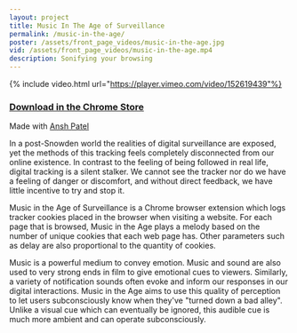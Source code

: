 ```yaml
---
layout: project
title: Music In The Age of Surveillance
permalink: /music-in-the-age/
poster: /assets/front_page_videos/music-in-the-age.jpg
vid: /assets/front_page_videos/music-in-the-age.mp4
description: Sonifying your browsing
---
```


{% include video.html url="https://player.vimeo.com/video/152619439"%}

### [Download in the Chrome Store](https://chrome.google.com/webstore/detail/music-in-the-age-of-digit/hpfgihdccahgipkmdchegegnmdpanhan)

Made with [Ansh Patel](http://lightnarcissus.com/)

In a post-Snowden world the realities of digital surveillance are exposed, yet the methods of this tracking feels completely disconnected from our online existence. In contrast to the feeling of being followed in real life, digital tracking is a silent stalker. We cannot see the tracker nor do we have a feeling of danger or discomfort, and without direct feedback, we have little incentive to try and stop it.

Music in the Age of Surveillance is a Chrome browser extension which logs tracker cookies placed in the browser when visiting a website. For each page that is browsed, Music in the Age plays a melody based on the number of unique cookies that each web page has. Other parameters such as delay are also proportional to the quantity of cookies. 

Music is a powerful medium to convey emotion. Music and sound are also used to very strong ends in film to give emotional cues to viewers. Similarly, a variety of notification sounds often evoke and inform our responses in our digital interactions. Music in the Age aims to use this quality of perception to let users subconsciously know when they've "turned down a bad alley". Unlike a visual cue which can eventually be ignored, this audible cue is much more ambient and can operate subconsciously.